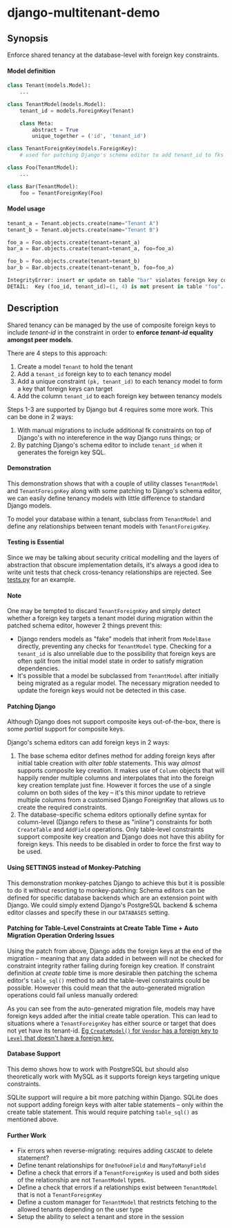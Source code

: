# django-multitenant-demo

## Synopsis

Enforce shared tenancy at the database-level with foreign key constraints.

#### Model definition

```python
class Tenant(models.Model):
    ...

class TenantModel(models.Model):
    tenant_id = models.ForeignKey(Tenant)

    class Meta:
        abstract = True
        unique_together = ('id', 'tenant_id')

class TenantForeignKey(models.ForeignKey):
    # used for patching Django's schema editor to add tenant_id to fks

class Foo(TenantModel):
    ...

class Bar(TenantModel):
    foo = TenantForeignKey(Foo)
```

#### Model usage

```python
tenant_a = Tenant.objects.create(name="Tenant A")
tenant_b = Tenant.objects.create(name="Tenant B")

foo_a = Foo.objects.create(tenant=tenant_a)
bar_a = Bar.objects.create(tenant=tenant_a, foo=foo_a)

foo_b = Foo.objects.create(tenant=tenant_b)
bar_b = Bar.objects.create(tenant=tenant_b, foo=foo_a)

IntegrityError: insert or update on table "bar" violates foreign key constraint "bar_foo_id_25906a95_fk_foo_id"
DETAIL:  Key (foo_id, tenant_id)=(1, 4) is not present in table "foo".
```


## Description

Shared tenancy can be managed by the use of composite foreign keys to include _tenant-id_ in the constraint in order to
**enforce _tenant-id_ equality amongst peer models**.

There are 4 steps to this approach:

 1. Create a model `Tenant` to hold the tenant
 2. Add a `tenant_id` foreign key to to each tenancy model
 3. Add a unique constraint `(pk, tenant_id)` to each tenancy model to form a key that foreign keys can target
 4. Add the column `tenant_id` to each foreign key between tenancy models

Steps 1-3 are supported by Django but 4 requires some more work. This can be done in 2 ways:

 1. With manual migrations to include additional fk constraints on top of Django's with no intereference in the
    way Django runs things; or
 2. By patching Django's schema editor to include `tenant_id` when it generates the foreign key SQL.

#### Demonstration

This demonstration shows that with a couple of utility classes `TenantModel` and `TenantForeignKey` along with some
patching to Django's schema editor, we can easily define tenancy models with little difference to standard Django
models.

To model your database within a tenant, subclass from `TenantModel` and define any
relationships between tenant models with `TenantForeignKey`.

#### Testing is Essential

Since we may be talking about security critical modelling and the layers of abstraction that obscure implementation
details, it's always a good idea to write unit tests that check cross-tenancy relationships are rejected. See
[tests.py](app/tests.py) for an example.

#### Note

One may be tempted to discard `TenantForeignKey` and simply detect whether a foreign key
targets a tenant model during migration within the patched schema editor, however 2 things
prevent this:

 * Django renders models as "fake" models that inherit from `ModelBase` directly,
   preventing any checks for `TenantModel` type. Checking for a `tenant_id` is also
   unreliable due to the possibility that foreign keys are often split from the initial
   model state in order to satisfy migration dependencies.
 * It's possible that a model be subclassed from `TenantModel` after initially being
   migrated as a regular model. The necessary migration needed to update the foreign keys
   would not be detected in this case.

#### Patching Django

Although Django does not support composite keys out-of-the-box, there is some _partial_ support for composite keys.

Django's schema editors can add foreign keys in 2 ways:

1. The base schema editor defines method for adding foreign keys after initial table creation with _alter table_
   statements. This way _almost_ supports composite key creation. It makes use of `Column` objects that will happily
   render multiple columns and interpolates that into the foreign key creation template just fine. However it forces the
   use of a single column on both sides of the key – it's this minor update to retrieve multiple columns from a
   customised Django ForeignKey that allows us to create the required constraints.
2. The database-specific schema editors optionally define syntax for column-level (Django refers to these as "inline")
   constraints for both `CreateTable` and `AddField` operations.  Only table-level constraints support composite key
   creation and Django does not have this ability for foreign keys. This needs to be disabled in order to force the
   first way to be used.

#### Using SETTINGS instead of Monkey-Patching

This demonstration monkey-patches Django to achieve this but it is possible to do it without resorting to
monkey-patching: Schema editors can be defined for specific database backends which are an extension point with Django.
We could simply extend Django's PostgreSQL backend & schema editor classes and specify these in our `DATABASES` setting.

#### Patching for Table-Level Constraints at Create Table Time + Auto Migration Operation Ordering Issues

Using the patch from above, Django adds the foreign keys at the end of the migration – meaning that any data added in
between will not be checked for constraint integrity rather failing during foreign key creation. If constraint
definition at _create table_ time is more desirable then patching the schema editor's `table_sql()` method to add the
table-level constraints could be possible. However this could mean that the auto-generated migration operations could
fail unless manually ordered:

As you can see from the auto-generated migration file, models may have foreign keys added after the initial create table
operation. This can lead to situations where a `TenantForeignKey` has either source or target that does not yet have its
tenant-id. [Eg `CreateModel()` for `Vendor` has a foreign key to `Level` that doesn't have a foreign
key.](https://github.com/shangxiao/django-multitenant-demo/blob/master/app/migrations/0001_initial.py#L83)

#### Database Support

This demo shows how to work with PostgreSQL but should also theoretically work with MySQL as it supports foreign keys
targeting unique constraints.

SQLite support will require a bit more patching within Django. SQLite does not support adding foreign keys with alter
table statements – only within the create table statement. This would require patching `table_sql()` as mentioned above.

#### Further Work

 * Fix errors when reverse-migrating: requires adding `CASCADE` to delete statement?
 * Define tenant relationships for `OneToOneField` and `ManyToManyField`
 * Define a check that errors if a `TenantForeignKey` is used and both sides of the relationship are not `TenantModel`
   types.
 * Define a check that errors if a relationships exist between `TenantModel` that is not a `TenantForeignKey`
 * Define a custom manager for `TenantModel` that restricts fetching to the allowed tenants depending on the user type
 * Setup the ability to select a tenant and store in the session
